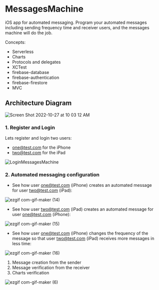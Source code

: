 
# MessagesMachine

iOS app for automated messaging. Program your automated messages including sending frequency time and receiver users, and the messages machine will do the job.

Concepts:

* Serverless
* Charts
* Protocols and delegates
* XCTest
* firebase-database
* firebase-authentication
* firebase-firestore
* MVC

## Architecture Diagram

![Screen Shot 2022-10-27 at 10 03 12 AM](https://user-images.githubusercontent.com/99278919/198326833-440cb261-3603-4645-af8f-2ad23a00c15c.png)

### 1. Register and Login

Lets register and login two users:

* one@test.com for the iPhone
* two@test.com for the iPad

![LoginMessagesMachine](https://user-images.githubusercontent.com/99278919/186968766-8a5702f7-9ea6-464e-ae7d-1aa4f4460474.gif)

### 2. Automated messaging configuration

* See how user one@test.com (iPhone) creates an automated message for user two@test.com (iPad):

![ezgif com-gif-maker (14)](https://user-images.githubusercontent.com/99278919/198344643-b2769e71-6675-4155-a6d8-18e2d402d536.gif)


* See how user two@test.com (iPad) creates an automated message for user one@test.com (iPhone):

![ezgif com-gif-maker (15)](https://user-images.githubusercontent.com/99278919/198346972-702950f0-9b15-4846-ae81-b48de12b16db.gif)


* See how user one@test.com (iPhone) changes the frequency of the message so that user two@test.com (iPad) receives more messages in less time:

![ezgif com-gif-maker (16)](https://user-images.githubusercontent.com/99278919/198351107-31221485-43a4-4a9c-bc94-77fde9797580.gif)


1. Message creation from the sender
2. Message verification from the receiver
3. Charts verification

![ezgif com-gif-maker (6)](https://user-images.githubusercontent.com/99278919/186969974-0a6b8ca5-73f4-44fa-b3fc-66be55d197c0.gif)

